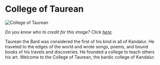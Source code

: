 # College of Taurean

![College of Taurean](https://www.wallpaperup.com/uploads/wallpapers/2012/10/01/17579/a52e4f2e52487fe8ea088271ab57c641.jpg)

*Do you know who to credit for this image? Click [here](https://airtable.com/shr3qtfCwGUUMYQqI).*

Taurean the Bard was considered the first of his kind in all of Kandalur. He traveled to the edges of the world and wrote songs, poems, and bound books of his travels and discoveries. He founded a college to teach others his art. Welcome to the College of Taurean, the bardic college of Kandalur.
